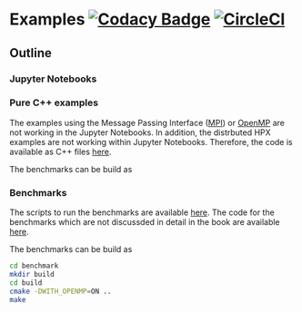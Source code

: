 # Examples [![Codacy Badge](https://app.codacy.com/project/badge/Grade/aec4198787bc4d28a8bff6152c7c393e)](https://www.codacy.com/gh/ModernCPPBook/Examples/dashboard?utm_source=github.com&amp;utm_medium=referral&amp;utm_content=ModernCPPBook/Examples&amp;utm_campaign=Badge_Grade) [![CircleCI](https://circleci.com/gh/ModernCPPBook/Examples.svg?style=shield)](https://circleci.com/gh/ModernCPPBook/Examples)


## Outline

### Jupyter Notebooks

 
### Pure C++ examples

The examples using the Message Passing Interface ([MPI](https://www.open-mpi.org/)) or [OpenMP](https://www.openmp.org/) are not working in the Jupyter Notebooks. In addition, the distrbuted HPX examples are not working within Jupyter Notebooks. Therefore, the code is available as C++ files [here]().

The benchmarks can be build as


### Benchmarks

The scripts to run the benchmarks are available [here](https://github.com/ModernCPPBook/Examples/tree/main/scripts). The code for the benchmarks which are not discussded in detail in the book are available [here](https://github.com/ModernCPPBook/Examples/tree/main/benchmark).

The benchmarks can be build as

```bash
cd benchmark
mkdir build 
cd build 
cmake -DWITH_OPENMP=ON ..
make 
```

